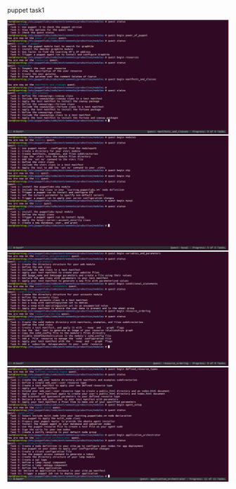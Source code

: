 puppet task1

![alt tag](printscrn/2-5.png)
![alt tag](printscrn/6-8.png)
![alt tag](printscrn/9-11.png)
![alt tag](printscrn/12-14.png)


